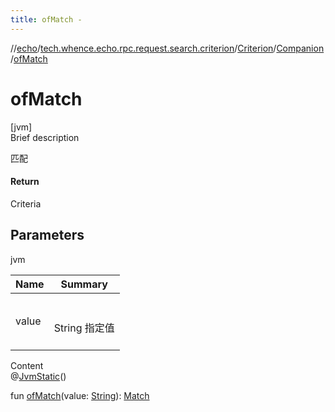 ```yaml
---
title: ofMatch -
---
```

//[echo](../../../index.md)/[tech.whence.echo.rpc.request.search.criterion](../../index.md)/[Criterion](../index.md)/[Companion](index.md)/[ofMatch](of-match.md)



# ofMatch  
[jvm]  
Brief description  


匹配



#### Return  


Criteria



## Parameters  
  
jvm  
  
|  Name|  Summary| 
|---|---|
| value| <br><br>String 指定值<br><br>
  
  
Content  
@[JvmStatic](https://kotlinlang.org/api/latest/jvm/stdlib/kotlin.jvm/-jvm-static/index.html)()  
  
fun [ofMatch](of-match.md)(value: [String](https://kotlinlang.org/api/latest/jvm/stdlib/kotlin/-string/index.html)): [Match](../../-match/index.md)  



